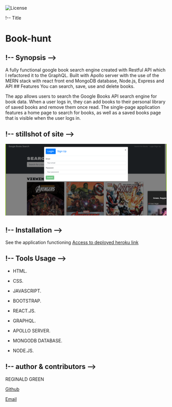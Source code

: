 
![License](https://img.shields.io/badge/License-MIT-yellow.svg)

!-- Title 
# Book-hunt






## !-- Synopsis -->

A fully functional google book search engine created with Restful API which I refactored it to the GraphQL. Built with Apollo server with the use of the MERN stack with react front end MongoDB database, Node.js, Express and API ## Features You can search, save, use and delete books.

The app allows users to search the Google Books API search engine for book data. When a user logs in, they can add books to their personal library of saved books and remove them once read. The single-page application features a home page to search for books, as well as a saved books page that is visible when the user logs in.


## !-- stillshot of site -->

![alt text](./assets/Screenshot%20(bookSearch).png)


## !-- Installation --> 


See the application functioning 
[Access to deployed heroku link](  )




## !-- Tools Usage  -->        

-  HTML.

-  CSS.

-  JAVASCRIPT.

-  BOOTSTRAP.

-  REACT.JS.

-  GRAPHQL.

-  APOLLO SERVER.

-  MONGODB DATABASE.

-  NODE.JS.

## !-- author & contributors -->


REGINALD GREEN

[Github](https://github.com/Greenreggie10/)

[Email](reggie.green10@yahoo.com)
